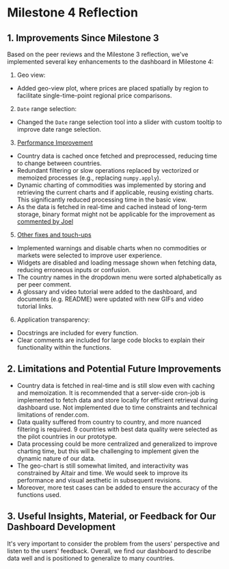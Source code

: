 # Milestone 4 Reflection

## 1. Improvements Since Milestone 3

Based on the peer reviews and the Milestone 3 reflection, we've implemented several key enhancements to the dashboard in Milestone 4:

1. Geo view: 
- Added geo-view plot, where prices are placed spatially by region to facilitate single-time-point regional price comparisons.

2. `Date` range selection: 
- Changed the `Date` range selection tool into a slider with custom tooltip to improve date range selection.

3. [Performance Improvement](https://github.com/UBC-MDS/DSCI-532_2024_19_food-price-tracker/issues/105)
- Country data is cached once fetched and preprocessed, reducing time to change between countries.
- Redundant filtering or slow operations replaced by vectorized or memoized processes (e.g., replacing `numpy.apply`).
- Dynamic charting of commodities was implemented by storing and retrieving the current charts and if applicable, reusing existing charts. This significantly reduced processing time in the basic view.
- As the data is fetched in real-time and cached instead of long-term storage, binary format might not be applicable for the improvement as [commented by Joel](https://github.com/UBC-MDS/DSCI-532_2024_19_food-price-tracker/issues/105) 

5. [Other fixes and touch-ups](https://github.com/UBC-MDS/DSCI-532_2024_19_food-price-tracker/issues/106)
- Implemented warnings and disable charts when no commodities or markets were selected to improve user experience. 
- Widgets are disabled and loading message shown when fetching data, reducing erroneous inputs or confusion. 
- The country names in the dropdown menu were sorted alphabetically as per peer comment.
- A glossary and video tutorial were added to the dashboard, and documents (e.g. README) were updated with new GIFs and video tutorial links. 

6. Application transparency:
- Docstrings are included for every function.
- Clear comments are included for large code blocks to explain their functionality within the functions.

## 2. Limitations and Potential Future Improvements

- Country data is fetched in real-time and is still slow even with caching and memoization. It is recommended that a server-side cron-job is implemented to fetch data and store locally for efficient retrieval during dashboard use. Not implemented due to time constraints and technical limitations of render.com. 
- Data quality suffered from country to country, and more nuanced filtering is required. 9 countries with best data quality were selected as the pilot countries in our prototype. 
- Data processing could be more centralized and generalized to improve charting time, but this will be challenging to implement given the dynamic nature of our data.
- The geo-chart is still somewhat limited, and interactivity was constrained by Altair and time. We would seek to improve its performance and visual aesthetic in subsequent revisions. 
- Moreover, more test cases can be added to ensure the accuracy of the functions used.

## 3. Useful Insights, Material, or Feedback for Our Dashboard Development

It's very important to consider the problem from the users' perspective and listen to the users' feedback. Overall, we find our dashboard to describe data well and is positioned to generalize to many countries.
